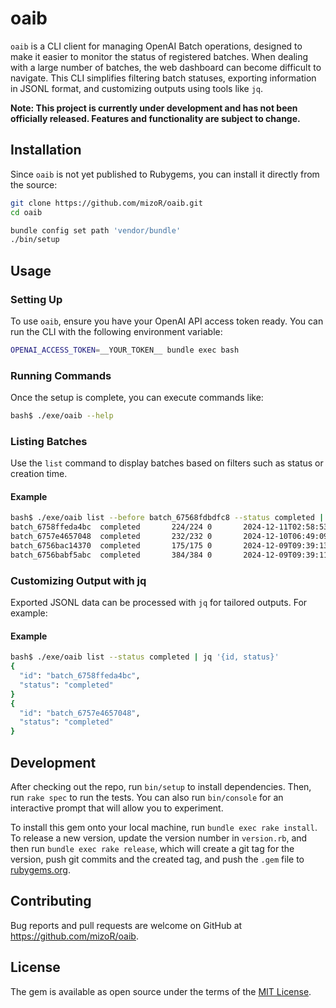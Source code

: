 # oaib

`oaib` is a CLI client for managing OpenAI Batch operations, designed to make it easier to monitor the status of registered batches. When dealing with a large number of batches, the web dashboard can become difficult to navigate. This CLI simplifies filtering batch statuses, exporting information in JSONL format, and customizing outputs using tools like `jq`.

**Note: This project is currently under development and has not been officially released. Features and functionality are subject to change.**

## Installation
Since `oaib` is not yet published to Rubygems, you can install it directly from the source:
```bash
git clone https://github.com/mizoR/oaib.git
cd oaib

bundle config set path 'vendor/bundle'
./bin/setup
```

## Usage

### Setting Up
To use `oaib`, ensure you have your OpenAI API access token ready. You can run the CLI with the following environment variable:
```bash
OPENAI_ACCESS_TOKEN=__YOUR_TOKEN__ bundle exec bash
```

### Running Commands
Once the setup is complete, you can execute commands like:
```bash
bash$ ./exe/oaib --help
```

### Listing Batches
Use the `list` command to display batches based on filters such as status or creation time.

#### Example
```bash
bash$ ./exe/oaib list --before batch_67568fdbdfc8 --status completed | jq -r -f jq/simple.jq
batch_6758ffeda4bc  completed       224/224 0       2024-12-11T02:58:53Z    2024-12-11T03:14:45Z
batch_6757e4657048  completed       232/232 0       2024-12-10T06:49:09Z    2024-12-10T07:24:08Z
batch_6756bac14370  completed       175/175 0       2024-12-09T09:39:13Z    2024-12-09T10:00:02Z
batch_6756babf5abc  completed       384/384 0       2024-12-09T09:39:11Z    2024-12-09T19:39:27Z
```

### Customizing Output with jq
Exported JSONL data can be processed with `jq` for tailored outputs. For example:

#### Example
```bash
bash$ ./exe/oaib list --status completed | jq '{id, status}'
{
  "id": "batch_6758ffeda4bc",
  "status": "completed"
}
{
  "id": "batch_6757e4657048",
  "status": "completed"
}
```

## Development

After checking out the repo, run `bin/setup` to install dependencies. Then, run `rake spec` to run the tests. You can also run `bin/console` for an interactive prompt that will allow you to experiment.

To install this gem onto your local machine, run `bundle exec rake install`. To release a new version, update the version number in `version.rb`, and then run `bundle exec rake release`, which will create a git tag for the version, push git commits and the created tag, and push the `.gem` file to [rubygems.org](https://rubygems.org).

## Contributing

Bug reports and pull requests are welcome on GitHub at https://github.com/mizoR/oaib.

## License

The gem is available as open source under the terms of the [MIT License](https://opensource.org/licenses/MIT).
